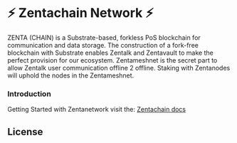 # :zap: Zentachain Network :zap:

ZENTA (CHAIN) is a Substrate-based, forkless PoS blockchain for communication and data storage. The construction of a fork-free blockchain with Substrate enables Zentalk and Zentavault to make the perfect provision for our ecosystem. Zentameshnet is the secret part to allow Zentalk user communication offline 2 offline. Staking with Zentanodes will uphold the nodes in the Zentameshnet.

### Introduction
Getting Started with Zentanetwork visit the: [Zentachain docs](https://docs.zentachain.io)

License
-

